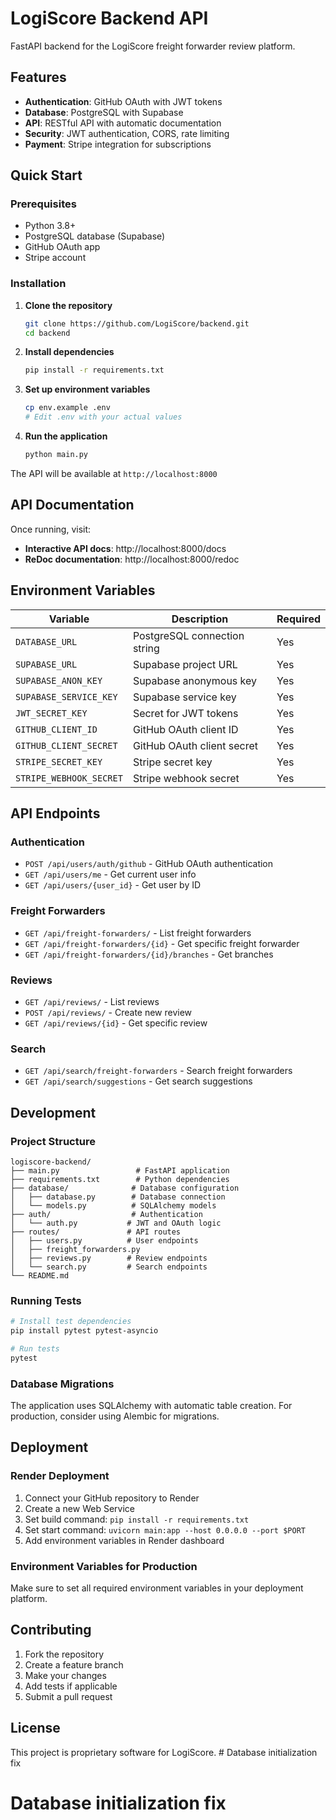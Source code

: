# LogiScore Backend API

FastAPI backend for the LogiScore freight forwarder review platform.

## Features

- **Authentication**: GitHub OAuth with JWT tokens
- **Database**: PostgreSQL with Supabase
- **API**: RESTful API with automatic documentation
- **Security**: JWT authentication, CORS, rate limiting
- **Payment**: Stripe integration for subscriptions

## Quick Start

### Prerequisites

- Python 3.8+
- PostgreSQL database (Supabase)
- GitHub OAuth app
- Stripe account

### Installation

1. **Clone the repository**
   ```bash
   git clone https://github.com/LogiScore/backend.git
   cd backend
   ```

2. **Install dependencies**
   ```bash
   pip install -r requirements.txt
   ```

3. **Set up environment variables**
   ```bash
   cp env.example .env
   # Edit .env with your actual values
   ```

4. **Run the application**
   ```bash
   python main.py
   ```

The API will be available at `http://localhost:8000`

## API Documentation

Once running, visit:
- **Interactive API docs**: http://localhost:8000/docs
- **ReDoc documentation**: http://localhost:8000/redoc

## Environment Variables

| Variable | Description | Required |
|----------|-------------|----------|
| `DATABASE_URL` | PostgreSQL connection string | Yes |
| `SUPABASE_URL` | Supabase project URL | Yes |
| `SUPABASE_ANON_KEY` | Supabase anonymous key | Yes |
| `SUPABASE_SERVICE_KEY` | Supabase service key | Yes |
| `JWT_SECRET_KEY` | Secret for JWT tokens | Yes |
| `GITHUB_CLIENT_ID` | GitHub OAuth client ID | Yes |
| `GITHUB_CLIENT_SECRET` | GitHub OAuth client secret | Yes |
| `STRIPE_SECRET_KEY` | Stripe secret key | Yes |
| `STRIPE_WEBHOOK_SECRET` | Stripe webhook secret | Yes |

## API Endpoints

### Authentication
- `POST /api/users/auth/github` - GitHub OAuth authentication
- `GET /api/users/me` - Get current user info
- `GET /api/users/{user_id}` - Get user by ID

### Freight Forwarders
- `GET /api/freight-forwarders/` - List freight forwarders
- `GET /api/freight-forwarders/{id}` - Get specific freight forwarder
- `GET /api/freight-forwarders/{id}/branches` - Get branches

### Reviews
- `GET /api/reviews/` - List reviews
- `POST /api/reviews/` - Create new review
- `GET /api/reviews/{id}` - Get specific review

### Search
- `GET /api/search/freight-forwarders` - Search freight forwarders
- `GET /api/search/suggestions` - Get search suggestions

## Development

### Project Structure

```
logiscore-backend/
├── main.py                 # FastAPI application
├── requirements.txt        # Python dependencies
├── database/              # Database configuration
│   ├── database.py        # Database connection
│   └── models.py          # SQLAlchemy models
├── auth/                  # Authentication
│   └── auth.py           # JWT and OAuth logic
├── routes/               # API routes
│   ├── users.py          # User endpoints
│   ├── freight_forwarders.py
│   ├── reviews.py        # Review endpoints
│   └── search.py         # Search endpoints
└── README.md
```

### Running Tests

```bash
# Install test dependencies
pip install pytest pytest-asyncio

# Run tests
pytest
```

### Database Migrations

The application uses SQLAlchemy with automatic table creation. For production, consider using Alembic for migrations.

## Deployment

### Render Deployment

1. Connect your GitHub repository to Render
2. Create a new Web Service
3. Set build command: `pip install -r requirements.txt`
4. Set start command: `uvicorn main:app --host 0.0.0.0 --port $PORT`
5. Add environment variables in Render dashboard

### Environment Variables for Production

Make sure to set all required environment variables in your deployment platform.

## Contributing

1. Fork the repository
2. Create a feature branch
3. Make your changes
4. Add tests if applicable
5. Submit a pull request

## License

This project is proprietary software for LogiScore. # Database initialization fix
# Database initialization fix
